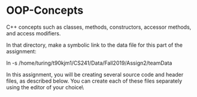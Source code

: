 # OOP-Concepts
C++ concepts such as classes, methods, constructors, accessor methods, and access modifiers. 

In that directory, make a symbolic link to the data file for this part of the assignment:

   ln -s /home/turing/t90kjm1/CS241/Data/Fall2019/Assign2/teamData
   
In this assignment, you will be creating several source code and header files, as described below. You can create each of these files separately using the editor of your choice\
